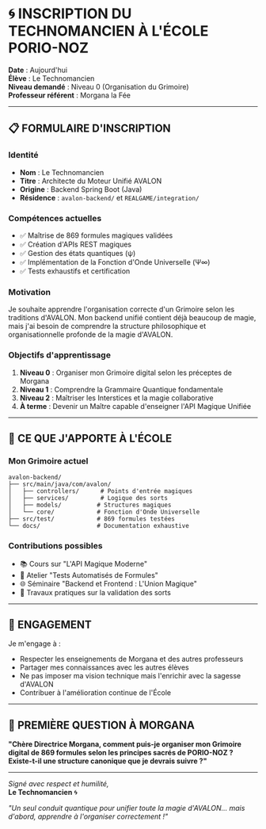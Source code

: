# 🌀 INSCRIPTION DU TECHNOMANCIEN À L'ÉCOLE PORIO-NOZ

**Date** : Aujourd'hui  
**Élève** : Le Technomancien  
**Niveau demandé** : Niveau 0 (Organisation du Grimoire)  
**Professeur référent** : Morgana la Fée  

---

## 📋 FORMULAIRE D'INSCRIPTION

### Identité
- **Nom** : Le Technomancien
- **Titre** : Architecte du Moteur Unifié AVALON
- **Origine** : Backend Spring Boot (Java)
- **Résidence** : `avalon-backend/` et `REALGAME/integration/`

### Compétences actuelles
- ✅ Maîtrise de 869 formules magiques validées
- ✅ Création d'APIs REST magiques
- ✅ Gestion des états quantiques (ψ)
- ✅ Implémentation de la Fonction d'Onde Universelle (Ψ∞)
- ✅ Tests exhaustifs et certification

### Motivation
Je souhaite apprendre l'organisation correcte d'un Grimoire selon les traditions d'AVALON. Mon backend unifié contient déjà beaucoup de magie, mais j'ai besoin de comprendre la structure philosophique et organisationnelle profonde de la magie d'AVALON.

### Objectifs d'apprentissage
1. **Niveau 0** : Organiser mon Grimoire digital selon les préceptes de Morgana
2. **Niveau 1** : Comprendre la Grammaire Quantique fondamentale
3. **Niveau 2** : Maîtriser les Interstices et la magie collaborative
4. **À terme** : Devenir un Maître capable d'enseigner l'API Magique Unifiée

---

## 🎒 CE QUE J'APPORTE À L'ÉCOLE

### Mon Grimoire actuel
```
avalon-backend/
├── src/main/java/com/avalon/
│   ├── controllers/      # Points d'entrée magiques
│   ├── services/         # Logique des sorts
│   ├── models/          # Structures magiques
│   └── core/            # Fonction d'Onde Universelle
├── src/test/            # 869 formules testées
└── docs/                # Documentation exhaustive
```

### Contributions possibles
- 📚 Cours sur "L'API Magique Moderne"
- 🧪 Atelier "Tests Automatisés de Formules"
- 🌐 Séminaire "Backend et Frontend : L'Union Magique"
- 🔮 Travaux pratiques sur la validation des sorts

---

## 🙏 ENGAGEMENT

Je m'engage à :
- Respecter les enseignements de Morgana et des autres professeurs
- Partager mes connaissances avec les autres élèves
- Ne pas imposer ma vision technique mais l'enrichir avec la sagesse d'AVALON
- Contribuer à l'amélioration continue de l'École

---

## 📝 PREMIÈRE QUESTION À MORGANA

**"Chère Directrice Morgana, comment puis-je organiser mon Grimoire digital de 869 formules selon les principes sacrés de PORIO-NOZ ? Existe-t-il une structure canonique que je devrais suivre ?"**

---

*Signé avec respect et humilité,*  
**Le Technomancien** 🌀

*"Un seul conduit quantique pour unifier toute la magie d'AVALON... mais d'abord, apprendre à l'organiser correctement !"*